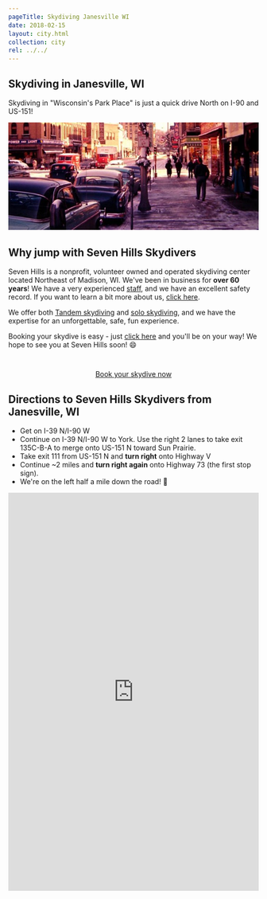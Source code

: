 ```yaml
---
pageTitle: Skydiving Janesville WI
date: 2018-02-15
layout: city.html
collection: city
rel: ../../
---
```


## Skydiving in Janesville, WI

Skydiving in "Wisconsin's Park Place" is just a quick drive North on I-90 and US-151!

<img src="../../img/janesville.jpg" alt="Janesville Downtown" class="full-width">

## Why jump with Seven Hills Skydivers

Seven Hills is a nonprofit, volunteer owned and operated skydiving center located Northeast of Madison, WI. We've been in business for __over 60 years__! We have a very experienced [staff](../../who-we-are), and we have an excellent safety record. If you want to learn a bit more about us, [click here](../../about-us).

We offer both [Tandem skydiving](../../tandem) and [solo skydiving](../../instructor-aided-deployment), and we have the expertise for an unforgettable, safe, fun experience.

Booking your skydive is easy - just [click here](../../book-now) and you'll be on your way! We hope to see you at Seven Hills soon! 😄

<div style="text-align: center;padding-top:2em">
	<a href="../../book-now" class="button button--primary">Book your skydive now <i class="fa fa-angle-double-right"></i></a>
</div>

## Directions to Seven Hills Skydivers from Janesville, WI

 * Get on I-39 N/I-90 W 
 * Continue on I-39 N/I-90 W to York. Use the right 2 lanes to take exit 135C-B-A to merge onto US-151 N toward Sun Prairie.
 * Take exit 111 from US-151 N and __turn right__ onto Highway V
 * Continue ~2 miles and __turn right again__ onto Highway 73 (the first stop sign).
 * We're on the left half a mile down the road! 🏁

<iframe src="https://www.google.com/maps/embed?pb=!1m28!1m12!1m3!1d373685.21649609896!2d-89.41880852317307!3d42.9695150396469!2m3!1f0!2f0!3f0!3m2!1i1024!2i768!4f13.1!4m13!3e6!4m5!1s0x880617924d2239db%3A0xbfbb4761fcdbec0!2sJanesville%2C+Wisconsin!3m2!1d42.6827885!2d-89.0187222!4m5!1s0x88068c905a73806f%3A0x23161a6f3ddc1fe9!2sSkydive+Madison-+Seven+Hills+Skydivers+Inc%2C+7530+WI-73%2C+Marshall%2C+WI+53559!3m2!1d43.260821!2d-89.067792!5e0!3m2!1sen!2sus!4v1518813457535" width="100%" height="800" frameborder="0" style="border:0" allowfullscreen></iframe>
